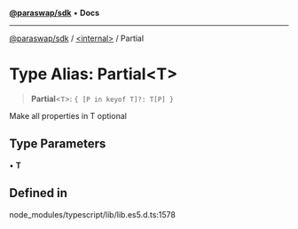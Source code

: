 [**@paraswap/sdk**](../../README.md) • **Docs**

***

[@paraswap/sdk](../../globals.md) / [\<internal\>](../README.md) / Partial

# Type Alias: Partial\<T\>

> **Partial**\<`T`\>: `{ [P in keyof T]?: T[P] }`

Make all properties in T optional

## Type Parameters

• **T**

## Defined in

node\_modules/typescript/lib/lib.es5.d.ts:1578
